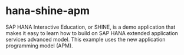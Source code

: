 # hana-shine-apm
SAP HANA Interactive Education, or SHINE, is a demo application that makes it easy to learn how to build on SAP HANA extended application services advanced model.   This example uses the new application programming model (APM).
